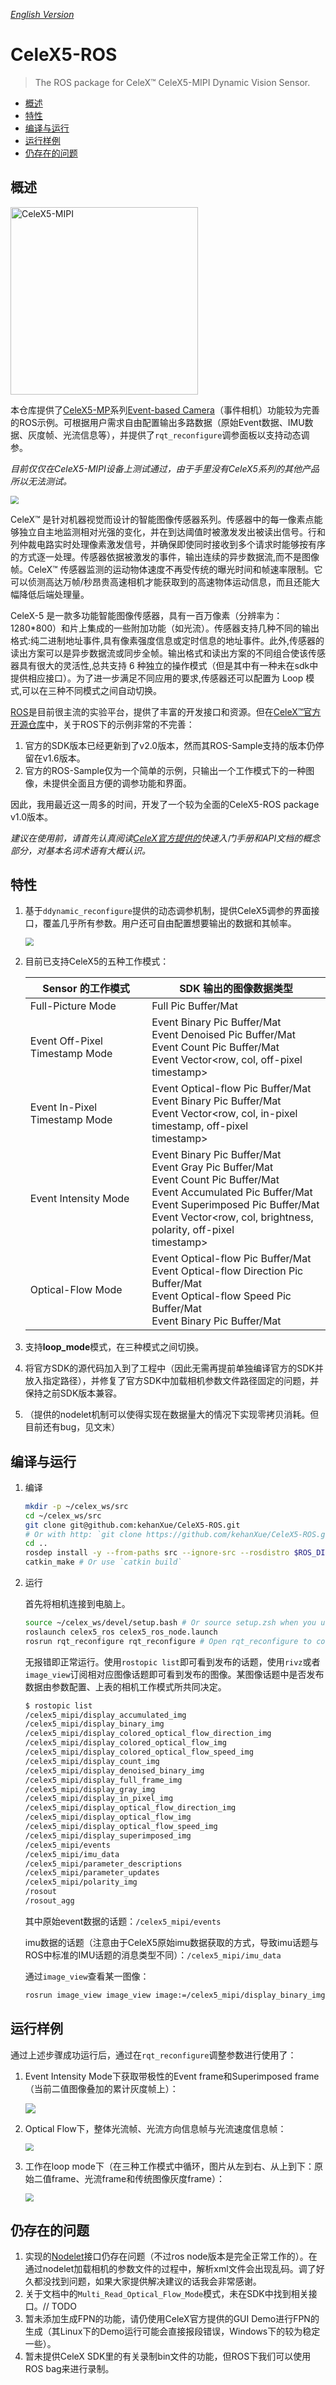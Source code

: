 *[English Version](README.md)*

# CeleX5-ROS

> The ROS package for CeleX™ CeleX5-MIPI Dynamic Vision Sensor.

- [概述](#概述)
- [特性](#特性)
- [编译与运行](#编译与运行)
- [运行样例](#运行样例)
- [仍存在的问题](#仍存在的问题)

## 概述

<img src="assets/242069421.jpg" height="300" alt="CeleX5-MIPI"/>



本仓库提供了[CeleX5-MP](http://www.celepixel.com/#/Samples)系列[Event-based Camera](https://en.wikipedia.org/wiki/Event_camera)（事件相机）功能较为完善的ROS示例。可根据用户需求自由配置输出多路数据（原始Event数据、IMU数据、灰度帧、光流信息等），并提供了`rqt_reconfigure`调参面板以支持动态调参。

*目前仅仅在CeleX5-MIPI设备上测试通过，由于手里没有CeleX5系列的其他产品所以无法测试。*

<img src="assets/Screenshot from 2020-01-22 21-16-52.png" style="zoom:80%;" />

CeleX™ 是针对机器视觉而设计的智能图像传感器系列。传感器中的每一像素点能够独立自主地监测相对光强的变化，并在到达阈值时被激发发出被读出信号。行和列仲裁电路实时处理像素激发信号，并确保即使同时接收到多个请求时能够按有序的方式逐一处理。传感器依据被激发的事件，输出连续的异步数据流,而不是图像帧。CeleX™ 传感器监测的运动物体速度不再受传统的曝光时间和帧速率限制。它可以侦测高达万帧/秒昂贵高速相机才能获取到的高速物体运动信息，而且还能大幅降低后端处理量。

CeleX-5 是一款多功能智能图像传感器，具有一百万像素（分辨率为：1280*800）和片上集成的一些附加功能（如光流）。传感器支持几种不同的输出格式:纯二进制地址事件,具有像素强度信息或定时信息的地址事件。此外,传感器的读出方案可以是异步数据流或同步全帧。输出格式和读出方案的不同组合使该传感器具有很大的灵活性,总共支持 6 种独立的操作模式（但是其中有一种未在sdk中提供相应接口）。为了进一步满足不同应用的要求,传感器还可以配置为 Loop 模式,可以在三种不同模式之间自动切换。

[ROS](https://www.ros.org/)是目前很主流的实验平台，提供了丰富的开发接口和资源。但在[CeleX™官方开源仓库](https://github.com/CelePixel/CeleX5-MIPI)中，关于ROS下的示例非常的不完善：

1. 官方的SDK版本已经更新到了v2.0版本，然而其ROS-Sample支持的版本仍停留在v1.6版本。
2. 官方的ROS-Sample仅为一个简单的示例，只输出一个工作模式下的一种图像，未提供全面且方便的调参功能和界面。

因此，我用最近这一周多的时间，开发了一个较为全面的CeleX5-ROS package v1.0版本。

*建议在使用前，请首先认真阅读[CeleX官方提供的](https://github.com/CelePixel/CeleX5-MIPI/tree/master/Documentation)快速入门手册和API文档的概念部分，对基本名词术语有大概认识。*

## 特性

1. 基于`ddynamic_reconfigure`提供的动态调参机制，提供CeleX5调参的界面接口，覆盖几乎所有参数。用户还可自由配置想要输出的数据和其帧率。

   <img src="assets/Screenshot from 2020-01-22 21-22-20.png" style="zoom:80%;" />

2. 目前已支持CeleX5的五种工作模式：

   | Sensor 的工作模式              | SDK 输出的图像数据类型                                       |
   | ------------------------------ | ------------------------------------------------------------ |
   | Full-Picture Mode              | Full Pic Buffer/Mat                                          |
   | Event Off-Pixel Timestamp Mode | Event Binary Pic Buffer/Mat<br/>Event Denoised Pic Buffer/Mat<br/>Event Count Pic Buffer/Mat<br/>Event Vector<row, col, off-pixel timestamp> |
   | Event In-Pixel Timestamp Mode  | Event Optical-flow Pic Buffer/Mat<br/>Event Binary Pic Buffer/Mat<br/>Event Vector<row, col, in-pixel timestamp, off-pixel<br/>timestamp> |
   | Event Intensity Mode           | Event Binary Pic Buffer/Mat<br/>Event Gray Pic Buffer/Mat<br/>Event Count Pic Buffer/Mat<br/>Event Accumulated Pic Buffer/Mat<br/>Event Superimposed Pic Buffer/Mat<br/>Event Vector<row, col, brightness, polarity, off-pixel<br/>timestamp> |
   | Optical-Flow Mode              | Event Optical-flow Pic Buffer/Mat<br/>Event Optical-flow Direction Pic Buffer/Mat<br/>Event Optical-flow Speed Pic Buffer/Mat<br/>Event Binary Pic Buffer/Mat |

3. 支持**loop_mode**模式，在三种模式之间切换。

4. 将官方SDK的源代码加入到了工程中（因此无需再提前单独编译官方的SDK并放入指定路径），并修复了官方SDK中加载相机参数文件路径固定的问题，并保持之前SDK版本兼容。

5. （提供的nodelet机制可以使得实现在数据量大的情况下实现零拷贝消耗。但目前还有bug，见文末）

## 编译与运行

1. 编译

   ```bash
   mkdir -p ~/celex_ws/src
   cd ~/celex_ws/src
   git clone git@github.com:kehanXue/CeleX5-ROS.git
   # Or with http: `git clone https://github.com/kehanXue/CeleX5-ROS.git`
   cd ..
   rosdep install -y --from-paths src --ignore-src --rosdistro $ROS_DISTRO
   catkin_make # Or use `catkin build`
   ```

2. 运行

   首先将相机连接到电脑上。
   
   ```bash
   source ~/celex_ws/devel/setup.bash # Or source setup.zsh when you use zsh
   roslaunch celex5_ros celex5_ros_node.launch
   rosrun rqt_reconfigure rqt_reconfigure # Open rqt_reconfigure to config
   ```
   
   无报错即正常运行。使用`rostopic list`即可看到发布的话题，使用`rivz`或者`image_view`订阅相对应图像话题即可看到发布的图像。某图像话题中是否发布数据由参数配置、上表的相机工作模式所共同决定。
   
   ```bash
   $ rostopic list 
   /celex5_mipi/display_accumulated_img
   /celex5_mipi/display_binary_img
   /celex5_mipi/display_colored_optical_flow_direction_img
   /celex5_mipi/display_colored_optical_flow_img
   /celex5_mipi/display_colored_optical_flow_speed_img
   /celex5_mipi/display_count_img
   /celex5_mipi/display_denoised_binary_img
   /celex5_mipi/display_full_frame_img
   /celex5_mipi/display_gray_img
   /celex5_mipi/display_in_pixel_img
   /celex5_mipi/display_optical_flow_direction_img
   /celex5_mipi/display_optical_flow_img
   /celex5_mipi/display_optical_flow_speed_img
   /celex5_mipi/display_superimposed_img
   /celex5_mipi/events
   /celex5_mipi/imu_data
   /celex5_mipi/parameter_descriptions
   /celex5_mipi/parameter_updates
   /celex5_mipi/polarity_img
   /rosout
   /rosout_agg
   ```
   
   其中原始event数据的话题：`/celex5_mipi/events`
   
   imu数据的话题（注意由于CeleX5原始imu数据获取的方式，导致imu话题与ROS中标准的IMU话题的消息类型不同）：`/celex5_mipi/imu_data`
   
   通过`image_view`查看某一图像：
   
   ```bash
   rosrun image_view image_view image:=/celex5_mipi/display_binary_img
   ```

## 运行样例

通过上述步骤成功运行后，通过在`rqt_reconfigure`调整参数进行使用了：

1. Event Intensity Mode下获取带极性的Event frame和Superimposed frame（当前二值图像叠加的累计灰度帧上）：

   <img src="assets/Screenshot from 2020-01-31 23-57-10.png" style="zoom:100%;" />

2. Optical Flow下，整体光流帧、光流方向信息帧与光流速度信息帧：

   <img src="assets/Screenshot from 2020-01-22 21-20-36.png" style="zoom:80%;" />

3. 工作在loop mode下（在三种工作模式中循环，图片从左到右、从上到下：原始二值frame、光流frame和传统图像灰度frame）：

   <img src="assets/Screenshot from 2020-01-22 21-16-52-1579704106897.png" style="zoom:80%;" />

## 仍存在的问题

1. 实现的[Nodelet](http://wiki.ros.org/nodelet)接口仍存在问题（不过ros node版本是完全正常工作的）。在通过nodelet加载相机的参数文件的过程中，解析xml文件会出现乱码。调了好久都没找到问题，如果大家提供解决建议的话我会非常感谢。
2. 关于文档中的`Multi_Read_Optical_Flow_Mode`模式，未在SDK中找到相关接口。// TODO
3. 暂未添加生成FPN的功能，请仍使用CeleX官方提供的GUI Demo进行FPN的生成（其Linux下的Demo运行可能会直接报段错误，Windows下的较为稳定一些）。
4. 暂未提供CeleX SDK里的有关录制bin文件的功能，但ROS下我们可以使用ROS bag来进行录制。